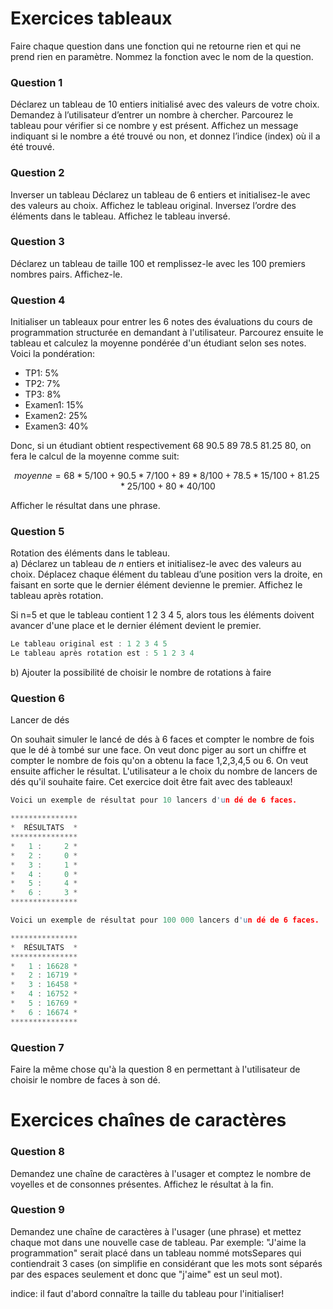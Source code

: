 # Exercices tableaux

Faire chaque question dans une fonction qui ne retourne rien et qui ne prend rien en paramètre. Nommez la fonction avec le nom de la question. 

### Question 1

Déclarez un tableau de 10 entiers initialisé avec des valeurs de votre choix. Demandez à l’utilisateur d’entrer un nombre à chercher. Parcourez le tableau pour vérifier si ce nombre y est présent.
Affichez un message indiquant si le nombre a été trouvé ou non, et donnez l’indice (index) où il a été trouvé.

### Question 2
 
Inverser un tableau
Déclarez un tableau de 6 entiers et initialisez-le avec des valeurs au choix. Affichez le tableau original. Inversez l’ordre des éléments dans le tableau. Affichez le tableau inversé.

### Question 3

Déclarez un tableau de taille 100 et remplissez-le avec les 100 premiers nombres pairs. Affichez-le.

### Question 4

Initialiser un tableaux pour entrer les 6 notes des évaluations du cours de programmation structurée en demandant à l'utilisateur. Parcourez ensuite le tableau et calculez la moyenne pondérée d'un étudiant selon ses notes. Voici la pondération:

- TP1: 5%
- TP2: 7%
- TP3: 8%
- Examen1: 15%
- Examen2: 25%
- Examen3: 40%

Donc, si un étudiant obtient respectivement 68  90.5  89  78.5  81.25  80, on fera le calcul de la moyenne comme suit:

$$
moyenne = 68*5/100 + 90.5*7/100 + 89*8/100 + 78.5*15/100 + 81.25*25/100 + 80*40/100
$$

Afficher le résultat dans une phrase.

### Question 5

Rotation des éléments dans le tableau. <br>
a) Déclarez un tableau de *n* entiers et initialisez-le avec des valeurs au choix.
Déplacez chaque élément du tableau d’une position vers la droite, en faisant en sorte que le dernier élément devienne le premier.
Affichez le tableau après rotation.

Si n=5 et que le tableau contient 1 2 3 4 5, alors tous les éléments doivent avancer d'une place et le dernier élément devient le premier.

```cpp
Le tableau original est : 1 2 3 4 5
Le tableau après rotation est : 5 1 2 3 4
```

b) Ajouter la possibilité de choisir le nombre de rotations à faire


### Question 6

Lancer de dés

On souhait simuler le lancé de dés à 6 faces et compter le nombre de fois que le dé à tombé sur une face. On veut donc piger au sort un chiffre et compter le nombre de fois qu'on a obtenu la face 1,2,3,4,5 ou 6. On veut ensuite afficher le résultat. L'utilisateur a le choix du nombre de lancers de dés qu'il souhaite faire. Cet exercice doit être fait avec des tableaux!

```cpp
Voici un exemple de résultat pour 10 lancers d'un dé de 6 faces.

***************
*  RÉSULTATS  *
***************
*   1 :     2 *
*   2 :     0 *
*   3 :     1 *
*   4 :     0 *
*   5 :     4 *
*   6 :     3 *
***************

Voici un exemple de résultat pour 100 000 lancers d'un dé de 6 faces.

***************
*  RÉSULTATS  *
***************
*   1 : 16628 *
*   2 : 16719 *
*   3 : 16458 *
*   4 : 16752 *
*   5 : 16769 *
*   6 : 16674 *
***************
```

### Question 7

Faire la même chose qu'à la question 8 en permettant à l'utilisateur de choisir le nombre de faces à son dé. 


# Exercices chaînes de caractères

### Question 8

Demandez une chaîne de caractères à l'usager et comptez le nombre de voyelles et de consonnes présentes. Affichez le résultat à la fin.

### Question 9

Demandez une chaîne de caractères à l'usager (une phrase) et mettez chaque mot dans une nouvelle case de tableau. Par exemple: "J'aime la programmation" serait placé dans un tableau nommé motsSepares qui contiendrait 3 cases (on simplifie en considérant que les mots sont séparés par des espaces seulement et donc que "j'aime" est un seul mot).

indice: il faut d'abord connaître la taille du tableau pour l'initialiser! 